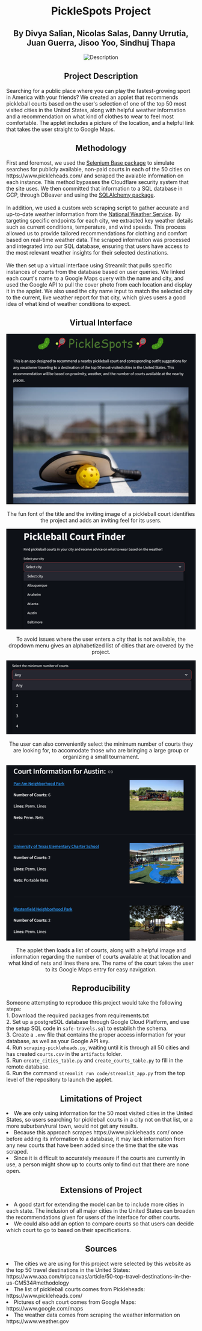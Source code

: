 <h1 align="center">PickleSpots Project</h1>
<h2 align="center">By Divya Salian, Nicolas Salas, Danny Urrutia, Juan Guerra, Jisoo Yoo, Sindhuj Thapa</h2>
<p align="center"> <img src="https://cdn.sanity.io/images/jvolei4i/production/805cc6aceadb385fe3e80f4c905591837d7a9c8b-736x586.webp" alt="Description" width="500"> </p>
<h2 align="center">Project Description</h2>
Searching for a public place where you can play the fastest-growing sport in America with your friends?  We created an applet that recommends pickleball courts based on the user's selection of one of the top 50 most visited cities in the United States, along with helpful weather information and a recommendation on what kind of clothes to wear to feel most comfortable.  The applet includes a picture of the location, and a helpful link that takes the user straight to Google Maps.
<h2 align="center">Methodology</h2>
First and foremost, we used the <a href="https://seleniumbase.io">Selenium Base package</a> to simulate searches for publicly available, non-paid courts in each of the 50 cities on https://www.pickleheads.com/ and scraped the avaiable information on each instance. This method bypasses the Cloudflare security system that the site uses.  We then committed that information to a SQL database in GCP, through DBeaver and using the <a href="https://www.sqlalchemy.org">SQLAlchemy package</a>.<br>
<br>
In addition, we used a custom web scraping script to gather accurate and up-to-date weather information from the <a href = "https://www.weather.gov">National Weather Service</a>. By targeting specific endpoints for each city, we extracted key weather details such as current conditions, temperature, and wind speeds. This process allowed us to provide tailored recommendations for clothing and comfort based on real-time weather data. The scraped information was processed and integrated into our SQL database, ensuring that users have access to the most relevant weather insights for their selected destinations.<br>
<br>
We then set up a virtual interface using Streamlit that pulls specific instances of courts from the database based on user queries.  We linked each court's name to a Google Maps query with the name and city, and used the Google API to pull the cover photo from each location and display it in the applet. We also used the city name input to match the selected city to the current, live weather report for that city, which gives users a good idea of what kind of weather conditions to expect.
<h2 align="center">Virtual Interface</h2>
<img src="images/applet_title.png" alt="Screenshot of the applet's title"><br>
<p align="center">The fun font of the title and the inviting image of a pickleball court identifies the project and adds an inviting feel for its users.</p>
<img src="images/city_dropdown.png" alt="Screenshot of the city dropdown menu of the applet"><br>
<p align="center">To avoid issues where the user enters a city that is not available, the dropdown menu gives an alphabetized list of cities that are covered by the project.</p>
<img src="images/courts_dropdown.png" alt="Screenshot of the minimum courts dropdown menu of the applet"><br>
<p align="center">The user can also conveniently select the minimum number of courts they are looking for, to accomodate those who are bringing a large group or organizing a small tournament.</p>
<img src="images/results_display.png" alt="Screenshot of the results when searching for pickleball courts in Austin"><br>
<p align="center">The applet then loads a list of courts, along with a helpful image and information regarding the number of courts available at that location and what kind of nets and lines there are. The name of the court takes the user to its Google Maps entry for easy navigation.</p>
<h2 align="center">Reproducibility</h2>
Someone attempting to reproduce this project would take the following steps:<br>
1. Download the required packages from requirements.txt<br>
2. Set up a postgreSQL database through Google Cloud Platform, and use the setup SQL code in <code>safe-travels.sql</code> to establish the schema.<br>
3. Create a <code>.env</code> file that contains the proper access information for your database, as well as your Google API key.<br>
4. Run <code>scraping-pickleheads.py</code>, waiting until it is through all 50 cities and has created <code>courts.csv</code> in the <code>artifacts</code> folder.<br>
5. Run <code>create_cities_table.py</code> and <code>create_courts_table.py</code> to fill in the remote database.<br>
6. Run the command <code>streamlit run code/streamlit_app.py</code> from the top level of the repository to launch the applet.<br>
<h2 align="center">Limitations of Project</h2>
<li>We are only using information for the 50 most visited cities in the United States, so users searching for pickleball courts in a city not on that list, or a more suburban/rural town, would not get any results.</li>
<li>Because this approach scrapes https://www.pickleheads.com/ once before adding its information to a database, it may lack information from any new courts that have been added since the time that the site was scraped.</li>
<li>Since it is difficult to accurately measure if the courts are currently in use, a person might show up to courts only to find out that there are none open.</li>
<h2 align="center">Extensions of Project</h2>
<li>A good start for extending the model can be to include more cities in each state. The inclusion of all major cities in the United States can broaden the recommendations given for users of the interface for other courts.</li>
<li>We could also add an option to compare courts so that users can decide which court to go to based on their specifications.</li>
<h2 align="center">Sources</h2>
<li>The cities we are using for this project were selected by this website as the top 50 travel destinations in the United States: https://www.aaa.com/tripcanvas/article/50-top-travel-destinations-in-the-us-CM534#methodology</li>
<li>The list of pickleball courts comes from Pickleheads: https://www.pickleheads.com/</li>
<li>Pictures of each court comes from Google Maps: https://www.google.com/maps</li>
<li>The weather data comes from scraping the weather information on https://www.weather.gov</li>
